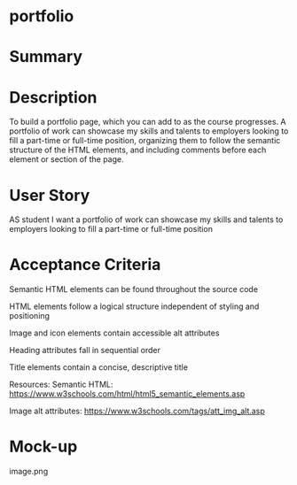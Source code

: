 # portfolio

# Summary 

 

# Description

To  build a portfolio page, which you can add to as the course progresses. A portfolio of work can showcase my skills and talents to employers looking to fill a part-time or full-time position, organizing them to follow the semantic structure of the HTML elements, and including comments before each element or section of the page.

# User Story
AS student I want a portfolio of work can showcase my skills and talents to employers looking to fill a part-time or full-time position

# Acceptance Criteria

Semantic HTML elements can be found throughout the source code

HTML elements follow a logical structure independent of styling and positioning

Image and icon elements contain accessible alt attributes

Heading attributes fall in sequential order

Title elements contain a concise, descriptive title

Resources:
Semantic HTML: https://www.w3schools.com/html/html5_semantic_elements.asp

Image alt attributes: https://www.w3schools.com/tags/att_img_alt.asp

# Mock-up

image.png